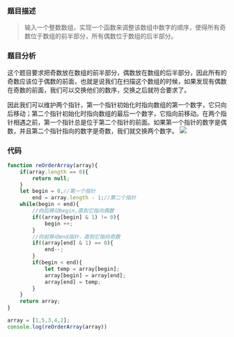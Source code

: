 ### 题目描述
> 输入一个整数数组，实现一个函数来调整该数组中数字的顺序，使得所有奇数位于数组的前半部分，所有偶数位于数组的后半部分。

### 题目分析
这个题目要求把奇数放在数组的前半部分，偶数放在数组的后半部分，因此所有的奇数应该位于偶数的前面，也就是说我们在扫描这个数组的时候，如果发现有偶数在奇数的前面，我们可以交换他们的数序，交换之后就符合要求了。

因此我们可以维护两个指针，第一个指针初始化时指向数组的第一个数字，它只向后移动；第二个指针初始化时指向数组的最后一个数字，它指向前移动。在两个指针相遇之前，第一个指针总是位于第二个指针的前面。如果第一个指针的数字是偶数，并且第二个指针指向的数字是奇数，我们就交换两个数字。
![](https://i.loli.net/2019/07/04/5d1dc15b5144b64933.png
)

### 代码
```javascript
function reOrderArray(array){
    if(array.length == 0){
        return null;
    }
    let begin = 0,//第一个指针
        end = array.length - 1;//第二个指针
    while(begin < end){
        //向后移动begin,直到它指向偶数
        if((array[begin] & 1) != 0){
            begin ++;
        }
        //向前移动end指针，直到它指向奇数
        if((array[end] & 1) == 0){
            end--;
        }
        if(begin < end){
            let temp = array[begin];
            array[begin] = array[end];
            array[end] = temp;
        }
    }
    return array;
}

array = [1,5,3,4,2];
console.log(reOrderArray(array))
```
